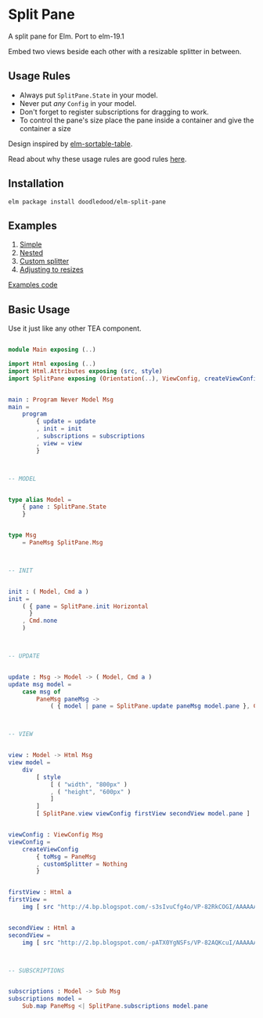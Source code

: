 # Split Pane

A split pane for Elm. Port to elm-19.1

Embed two views beside each other with a resizable splitter in between.

## Usage Rules

  - Always put `SplitPane.State` in your model.
  - Never put _any_ `Config` in your model.
  - Don't forget to register subscriptions for dragging to work.
  - To control the pane's size place the pane inside a container and give the container a size

Design inspired by [elm-sortable-table](https://github.com/evancz/elm-sortable-table/).

Read about why these usage rules are good rules [here](https://github.com/evancz/elm-sortable-table/tree/1.0.0#usage-rules).

## Installation

```
elm package install doodledood/elm-split-pane
```

## Examples

1. [Simple](https://doodledood.github.io/elm-split-pane/simple.html)
2. [Nested](https://doodledood.github.io/elm-split-pane/nested.html)
3. [Custom splitter](https://doodledood.github.io/elm-split-pane/customSplitter.html)
4. [Adjusting to resizes](https://doodledood.github.io/elm-split-pane/adjustToResize.html)

[Examples code](https://github.com/doodledood/elm-split-pane/tree/master/examples)

## Basic Usage

Use it just like any other TEA component.

```elm

module Main exposing (..)

import Html exposing (..)
import Html.Attributes exposing (src, style)
import SplitPane exposing (Orientation(..), ViewConfig, createViewConfig)


main : Program Never Model Msg
main =
    program
        { update = update
        , init = init
        , subscriptions = subscriptions
        , view = view
        }



-- MODEL


type alias Model =
    { pane : SplitPane.State
    }


type Msg
    = PaneMsg SplitPane.Msg



-- INIT


init : ( Model, Cmd a )
init =
    ( { pane = SplitPane.init Horizontal
      }
    , Cmd.none
    )



-- UPDATE


update : Msg -> Model -> ( Model, Cmd a )
update msg model =
    case msg of
        PaneMsg paneMsg ->
            ( { model | pane = SplitPane.update paneMsg model.pane }, Cmd.none )



-- VIEW


view : Model -> Html Msg
view model =
    div
        [ style
            [ ( "width", "800px" )
            , ( "height", "600px" )
            ]
        ]
        [ SplitPane.view viewConfig firstView secondView model.pane ]


viewConfig : ViewConfig Msg
viewConfig =
    createViewConfig
        { toMsg = PaneMsg
        , customSplitter = Nothing
        }


firstView : Html a
firstView =
    img [ src "http://4.bp.blogspot.com/-s3sIvuCfg4o/VP-82RkCOGI/AAAAAAAALSY/509obByLvNw/s1600/baby-cat-wallpaper.jpg" ] []


secondView : Html a
secondView =
    img [ src "http://2.bp.blogspot.com/-pATX0YgNSFs/VP-82AQKcuI/AAAAAAAALSU/Vet9e7Qsjjw/s1600/Cat-hd-wallpapers.jpg" ] []



-- SUBSCRIPTIONS


subscriptions : Model -> Sub Msg
subscriptions model =
    Sub.map PaneMsg <| SplitPane.subscriptions model.pane

```
